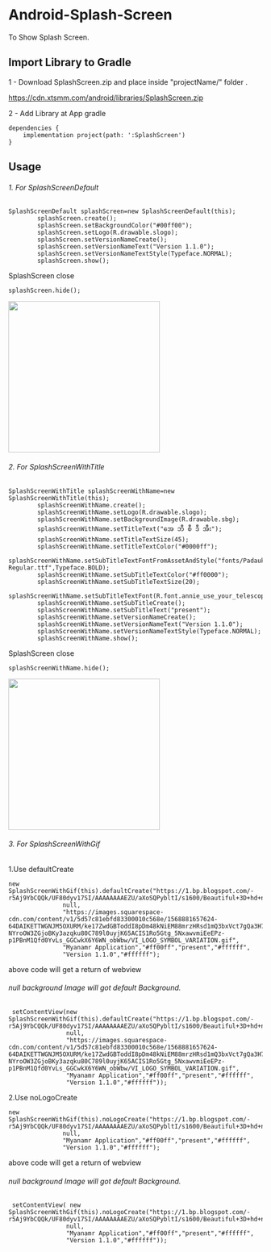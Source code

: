# Android-Splash-Screen
To Show Splash Screen.

## Import Library to Gradle

1 - Download SplashScreen.zip and place inside "projectName/" folder .

https://cdn.xtsmm.com/android/libraries/SplashScreen.zip

2 - Add Library at App gradle

```
dependencies {
    implementation project(path: ':SplashScreen')
}
```

## Usage

###### 1. For SplashScreenDefault
```
SplashScreenDefault splashScreen=new SplashScreenDefault(this);
        splashScreen.create();
        splashScreen.setBackgroundColor("#00ff00");
        splashScreen.setLogo(R.drawable.slogo);
        splashScreen.setVersionNameCreate();
        splashScreen.setVersionNameText("Version 1.1.0");
        splashScreen.setVersionNameTextStyle(Typeface.NORMAL);
        splashScreen.show();
```
SplashScreen close

```
splashScreen.hide();
```

<img src="https://cdn.xtsmm.com/android/images/1.jpg" width="300">

###### 2. For SplashScreenWithTitle
```
SplashScreenWithTitle splashScreenWithName=new SplashScreenWithTitle(this);
        splashScreenWithName.create();
        splashScreenWithName.setLogo(R.drawable.slogo);
        splashScreenWithName.setBackgroundImage(R.drawable.sbg);
        splashScreenWithName.setTitleText("အေ ဘီ စီ ဒီ အီး");
        splashScreenWithName.setTitleTextSize(45);
        splashScreenWithName.setTitleTextColor("#0000ff");
        splashScreenWithName.setSubTitleTextFontFromAssetAndStyle("fonts/Padauk-Regular.ttf",Typeface.BOLD);
        splashScreenWithName.setSubTitleTextColor("#ff0000");
        splashScreenWithName.setSubTitleTextSize(20);
        splashScreenWithName.setSubTitleTextFont(R.font.annie_use_your_telescope);
        splashScreenWithName.setSubTitleCreate();
        splashScreenWithName.setSubTitleText("present");
        splashScreenWithName.setVersionNameCreate();
        splashScreenWithName.setVersionNameText("Version 1.1.0");
        splashScreenWithName.setVersionNameTextStyle(Typeface.NORMAL);
        splashScreenWithName.show();
```
SplashScreen close

```
splashScreenWithName.hide();
```

<img src="https://cdn.xtsmm.com/android/images/2.jpg" width="300">

###### 3. For SplashScreenWithGif

 1.Use defaultCreate
 
 ```
 new SplashScreenWithGif(this).defaultCreate("https://1.bp.blogspot.com/-r5Aj9YbCQQk/UF80dyv17SI/AAAAAAAAEZU/aXoSQPybltI/s1600/Beautiful+3D+hd+nature+wallpaper+mobile+phones++Download++animated+gif+pictures+and+wallpapers++smartphone+phone+wallpapers+backgrounds+images+photos+gif+pictures++moon+water+reflexive.gif",
                null,
                "https://images.squarespace-cdn.com/content/v1/5d57c81ebfd83300010c568e/1568881657624-64DAIKETTWGNJM5OXURM/ke17ZwdGBToddI8pDm48kNiEM88mrzHRsd1mQ3bxVct7gQa3H78H3Y0txjaiv_0fDoOvxcdMmMKkDsyUqMSsMWxHk725yiiHCCLfrh8O1z4YTzHvnKhyp6Da-NYroOW3ZGjoBKy3azqku80C789l0uyjK65ACIS1Ro5Gtg_5NxawvmiEeEPz-p1PBnM1Qfd0YvLs_GGCwkX6Y6WN_obWbw/VI_LOGO_SYMBOL_VARIATION.gif",
                "Myanamr Application","#ff00ff","present","#ffffff",
                "Version 1.1.0","#ffffff");
 ```

above code will get a return of webview

###### null background Image will got default Background.

```
 setContentView(new SplashScreenWithGif(this).defaultCreate("https://1.bp.blogspot.com/-r5Aj9YbCQQk/UF80dyv17SI/AAAAAAAAEZU/aXoSQPybltI/s1600/Beautiful+3D+hd+nature+wallpaper+mobile+phones++Download++animated+gif+pictures+and+wallpapers++smartphone+phone+wallpapers+backgrounds+images+photos+gif+pictures++moon+water+reflexive.gif",
                null,
                "https://images.squarespace-cdn.com/content/v1/5d57c81ebfd83300010c568e/1568881657624-64DAIKETTWGNJM5OXURM/ke17ZwdGBToddI8pDm48kNiEM88mrzHRsd1mQ3bxVct7gQa3H78H3Y0txjaiv_0fDoOvxcdMmMKkDsyUqMSsMWxHk725yiiHCCLfrh8O1z4YTzHvnKhyp6Da-NYroOW3ZGjoBKy3azqku80C789l0uyjK65ACIS1Ro5Gtg_5NxawvmiEeEPz-p1PBnM1Qfd0YvLs_GGCwkX6Y6WN_obWbw/VI_LOGO_SYMBOL_VARIATION.gif",
                "Myanamr Application","#ff00ff","present","#ffffff",
                "Version 1.1.0","#ffffff"));
 ```

2.Use noLogoCreate
 
 ```
 new SplashScreenWithGif(this).noLogoCreate("https://1.bp.blogspot.com/-r5Aj9YbCQQk/UF80dyv17SI/AAAAAAAAEZU/aXoSQPybltI/s1600/Beautiful+3D+hd+nature+wallpaper+mobile+phones++Download++animated+gif+pictures+and+wallpapers++smartphone+phone+wallpapers+backgrounds+images+photos+gif+pictures++moon+water+reflexive.gif",
                null,
                "Myanamr Application","#ff00ff","present","#ffffff",
                "Version 1.1.0","#ffffff");
 ```

above code will get a return of webview

###### null background Image will got default Background.

```
 setContentView( new SplashScreenWithGif(this).noLogoCreate("https://1.bp.blogspot.com/-r5Aj9YbCQQk/UF80dyv17SI/AAAAAAAAEZU/aXoSQPybltI/s1600/Beautiful+3D+hd+nature+wallpaper+mobile+phones++Download++animated+gif+pictures+and+wallpapers++smartphone+phone+wallpapers+backgrounds+images+photos+gif+pictures++moon+water+reflexive.gif",
                null,
                "Myanamr Application","#ff00ff","present","#ffffff",
                "Version 1.1.0","#ffffff"));
 ```
